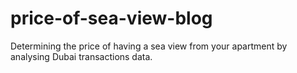 # price-of-sea-view-blog
Determining the price of having a sea view from your apartment by analysing Dubai transactions data.
